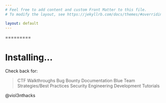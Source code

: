 ```yaml
---
# Feel free to add content and custom Front Matter to this file.
# To modify the layout, see https://jekyllrb.com/docs/themes/#overriding-theme-defaults

layout: default
---
```


=========

# Installing...

Check back for:
 > CTF Walkthroughs
 > Bug Bounty Documentation
 > Blue Team Strategies/Best Practices
 > Security Engineering Development Tutorials

@viol3nthacks

